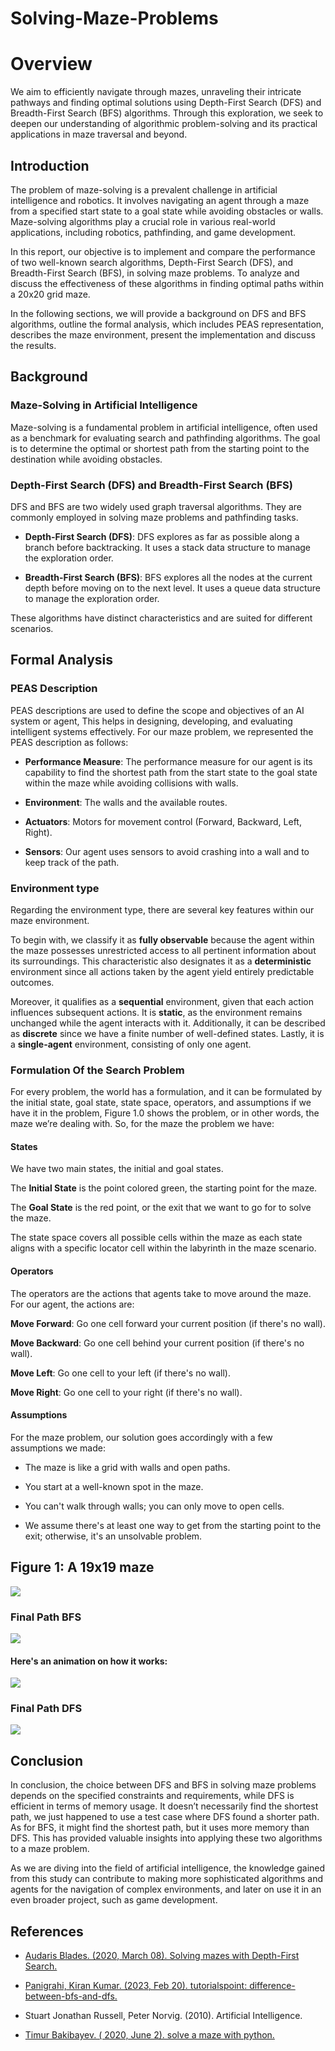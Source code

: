 # Solving-Maze-Problems
# Overview
We aim to efficiently navigate through mazes, unraveling their intricate pathways and finding optimal solutions using Depth-First Search (DFS) and Breadth-First Search (BFS) algorithms.
Through this exploration, we seek to deepen our understanding of algorithmic problem-solving and its practical applications in maze traversal and beyond.

## Introduction
The problem of maze-solving is a prevalent challenge in artificial intelligence and
robotics. It involves navigating an agent through a maze from a specified start state to a goal
state while avoiding obstacles or walls. Maze-solving algorithms play a crucial role in various
real-world applications, including robotics, pathfinding, and game development.

In this report, our objective is to implement and compare the performance of two well-known
search algorithms, Depth-First Search (DFS), and Breadth-First Search (BFS), in solving maze
problems. To analyze and discuss the effectiveness of these algorithms in finding optimal paths
within a 20x20 grid maze.

In the following sections, we will provide a background on DFS and BFS algorithms, outline
the formal analysis, which includes PEAS representation, describes the maze environment,
present the implementation and discuss the results.

## Background

### Maze-Solving in Artificial Intelligence
Maze-solving is a fundamental problem in artificial intelligence, often used as a
benchmark for evaluating search and pathfinding algorithms. The goal is to determine the
optimal or shortest path from the starting point to the destination while avoiding obstacles.

### Depth-First Search (DFS) and Breadth-First Search (BFS)
DFS and BFS are two widely used graph traversal algorithms. They are commonly employed
in solving maze problems and pathfinding tasks.

* **Depth-First Search (DFS)**: DFS explores as far as possible along a branch before backtracking. It
uses a stack data structure to manage the exploration order.

* **Breadth-First Search (BFS)**: BFS explores all the nodes at the current depth before moving on to
the next level. It uses a queue data structure to manage the exploration order.

These algorithms have distinct characteristics and are suited for different scenarios.

## Formal Analysis

### PEAS Description
PEAS descriptions are used to define the scope and objectives of an AI system or agent, This
helps in designing, developing, and evaluating intelligent systems effectively. For our maze
problem, we represented the PEAS description as follows:

* **Performance Measure**: The performance measure for our agent is its capability to find
the shortest path from the start state to the goal state within the maze while avoiding
collisions with walls.

* **Environment**: The walls and the available routes.
  
* **Actuators**: Motors for movement control (Forward, Backward, Left, Right).
  
* **Sensors**: Our agent uses sensors to avoid crashing into a wall and to keep track of the
path.

### Environment type
Regarding the environment type, there are several key features within our maze
environment.

To begin with, we classify it as **fully observable** because the agent within the maze possesses
unrestricted access to all pertinent information about its surroundings. This characteristic also
designates it as a **deterministic** environment since all actions taken by the agent yield entirely
predictable outcomes.

Moreover, it qualifies as a **sequential** environment, given that each action influences
subsequent actions. It is **static**, as the environment remains unchanged while the agent
interacts with it. Additionally, it can be described as **discrete** since we have a finite number of
well-defined states. Lastly, it is a **single-agent** environment, consisting of only one agent.

### Formulation Of the Search Problem
For every problem, the world has a formulation, and it can be formulated by the initial
state, goal state, state space, operators, and assumptions if we have it in the problem,
Figure 1.0 shows the problem, or in other words, the maze we’re dealing with. So, for the maze
the problem we have:

#### States
We have two main states, the initial and goal states.

The **Initial State** is the point colored green, the starting point for the maze.

The **Goal State** is the red point, or the exit that we want to go for to solve the
maze.

The state space covers all possible cells within the maze as each state aligns with a
specific locator cell within the labyrinth in the maze scenario.

#### Operators
The operators are the actions that agents take to move around the maze.
For our agent, the actions are:

  **Move Forward**: Go one cell forward your current position (if there's no wall).

  **Move Backward**: Go one cell behind your current position (if there's no wall).

  **Move Left**: Go one cell to your left (if there's no wall).

  **Move Right**: Go one cell to your right (if there's no wall).

#### Assumptions
For the maze problem, our solution goes accordingly with a few assumptions we made:

* The maze is like a grid with walls and open paths.
  
* You start at a well-known spot in the maze.
  
* You can't walk through walls; you can only move to open cells.
  
* We assume there's at least one way to get from the starting point to the exit;
otherwise, it's an unsolvable problem.

## Figure 1: A 19x19 maze
![](https://github.com/Raiyan-S/Solving-Maze-Problems/blob/main/Maze.png)

### Final Path BFS
![](https://github.com/Raiyan-S/Solving-Maze-Problems/blob/main/Final%20Path%20BFS.png)

#### Here's an animation on how it works:
![](https://github.com/Raiyan-S/Solving-Maze-Problems/blob/main/BFS.gif)

### Final Path DFS
![](https://github.com/Raiyan-S/Solving-Maze-Problems/blob/main/Final%20Path%20DFS.png)

## Conclusion
In conclusion, the choice between DFS and BFS in solving maze problems depends on the
specified constraints and requirements, while DFS is efficient in terms of memory usage. It doesn’t
necessarily find the shortest path, we just happened to use a test case where DFS found a shorter path.
As for BFS, it might find the shortest path, but it uses more memory than DFS. This has
provided valuable insights into applying these two algorithms to a maze problem.

As we are diving into the field of artificial intelligence, the knowledge gained from this study
can contribute to making more sophisticated algorithms and agents for the navigation of complex
environments, and later on use it in an even broader project, such as game development.

## References
* [Audaris Blades. (2020, March 08). Solving mazes with Depth-First Search.](https://medium.com/swlh/solving-mazes-with-depth-first-search-e315771317ae)

* [Panigrahi, Kiran Kumar. (2023, Feb 20). tutorialspoint: difference-between-bfs-and-dfs.](https://www.tutorialspoint.com/difference-between-bfs-and-dfs)

* Stuart Jonathan Russell, Peter Norvig. (2010). Artificial Intelligence.

* [Timur Bakibayev. ( 2020, June 2). solve a maze with python.](https://levelup.gitconnected.com/solve-a-maze-with-python-e9f0580979a)

